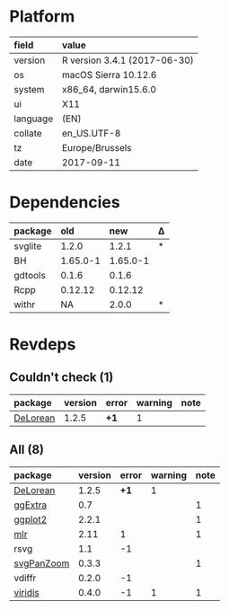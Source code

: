 # Platform

|field    |value                        |
|:--------|:----------------------------|
|version  |R version 3.4.1 (2017-06-30) |
|os       |macOS Sierra 10.12.6         |
|system   |x86_64, darwin15.6.0         |
|ui       |X11                          |
|language |(EN)                         |
|collate  |en_US.UTF-8                  |
|tz       |Europe/Brussels              |
|date     |2017-09-11                   |

# Dependencies

|package |old      |new      |Δ  |
|:-------|:--------|:--------|:--|
|svglite |1.2.0    |1.2.1    |*  |
|BH      |1.65.0-1 |1.65.0-1 |   |
|gdtools |0.1.6    |0.1.6    |   |
|Rcpp    |0.12.12  |0.12.12  |   |
|withr   |NA       |2.0.0    |*  |

# Revdeps

## Couldn't check (1)

|package                          |version |error  |warning |note |
|:--------------------------------|:-------|:------|:-------|:----|
|[DeLorean](problems.md#delorean) |1.2.5   |__+1__ |1       |     |

## All (8)

|package                              |version |error  |warning |note |
|:------------------------------------|:-------|:------|:-------|:----|
|[DeLorean](problems.md#delorean)     |1.2.5   |__+1__ |1       |     |
|[ggExtra](problems.md#ggextra)       |0.7     |       |        |1    |
|[ggplot2](problems.md#ggplot2)       |2.2.1   |       |        |1    |
|[mlr](problems.md#mlr)               |2.11    |1      |        |1    |
|rsvg                                 |1.1     |-1     |        |     |
|[svgPanZoom](problems.md#svgpanzoom) |0.3.3   |       |        |1    |
|vdiffr                               |0.2.0   |-1     |        |     |
|[viridis](problems.md#viridis)       |0.4.0   |-1     |1       |1    |

